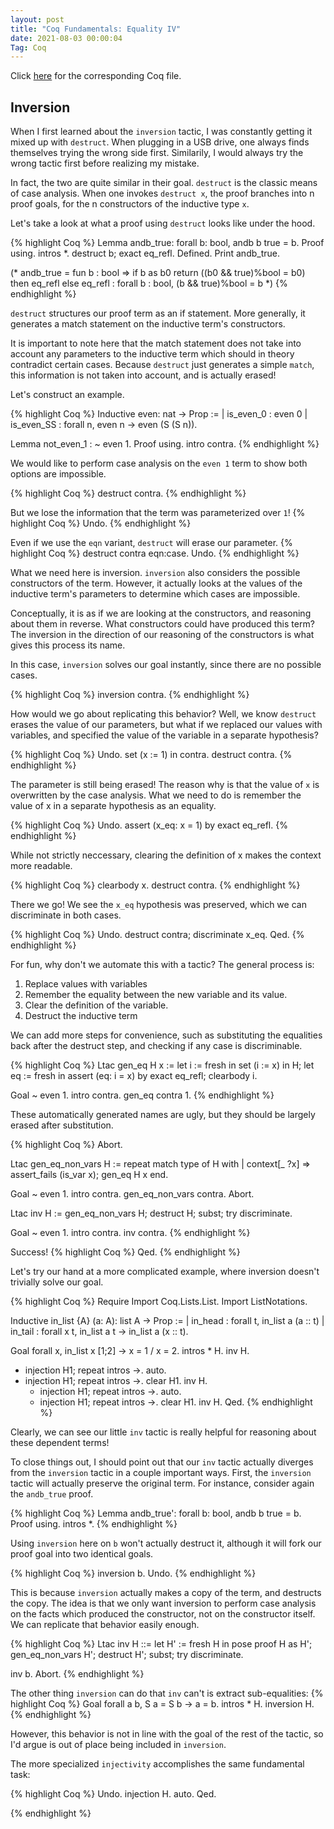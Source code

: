 ```yaml
---
layout: post
title: "Coq Fundamentals: Equality IV"
date: 2021-08-03 00:00:04
Tag: Coq
---
```


Click [here](/assets/coq/Inversion.v) for the corresponding Coq file.

## Inversion

 When I first learned about the `inversion` tactic, I was constantly getting it 
   mixed up with `destruct`. When plugging in a USB drive, one always finds themselves 
   trying the wrong side first. Similarily, I would always try the wrong tactic first
   before realizing my mistake.

   In fact, the two are quite similar in their goal. `destruct` is the classic means 
   of case analysis. When one invokes `destruct x`, the proof branches into n proof 
   goals, for the n constructors of the inductive type `x`.

   Let's take a look at what a proof using `destruct` looks like under the hood.
 
{% highlight Coq %}
Lemma andb_true: forall b: bool, andb b true = b.
Proof using.
  intros *.
  destruct b; exact eq_refl.
Defined.
Print andb_true.

(* andb_true = 
   fun b : bool =>
   if b as b0 return ((b0 && true)%bool = b0) then eq_refl else eq_refl
	    : forall b : bool, (b && true)%bool = b
 *)
{% endhighlight %}


 `destruct` structures our proof term as an if statement. More generally, it 
   generates a match statement on the inductive term's constructors.

   It is important to note here that the match statement does not take into account 
   any parameters to the inductive term which should in theory contradict certain 
   cases. Because `destruct` just generates a simple `match`, this information is 
   not taken into account, and is actually erased!

   Let's construct an example.
 

{% highlight Coq %}
Inductive even: nat -> Prop :=
  | is_even_0  : even 0
  | is_even_SS : forall n, even n -> even (S (S n)).

Lemma not_even_1 : ~ even 1.
Proof using.
  intro contra.
{% endhighlight %}


 We would like to perform case analysis on the `even 1` term to show both options
   are impossible.
 
{% highlight Coq %}
  destruct contra.
{% endhighlight %}


 But we lose the information that the term was parameterized over `1`! 
{% highlight Coq %}
  Undo.
{% endhighlight %}


 Even if we use the `eqn` variant, `destruct` will erase our parameter. 
{% highlight Coq %}
  destruct contra eqn:case.
  Undo.
{% endhighlight %}


 What we need here is inversion. `inversion` also considers the possible constructors 
   of the term. However, it actually looks at the values of the inductive term's 
   parameters to determine which cases are impossible.

   Conceptually, it is as if we are looking at the constructors, and reasoning about 
   them in reverse. What constructors could have produced this term? The inversion 
   in the direction of our reasoning of the constructors is what gives this process
   its name.

   In this case, `inversion` solves our goal instantly, since there are no possible 
   cases.
 
{% highlight Coq %}
  inversion contra.
{% endhighlight %}


 How would we go about replicating this behavior? Well, we know `destruct` erases 
   the value of our parameters, but what if we replaced our values with variables, 
   and specified the value of the variable in a separate hypothesis?
 
{% highlight Coq %}
  Undo.
  set (x := 1) in contra.
  destruct contra.
{% endhighlight %}


 The parameter is still being erased! The reason why is that the value of `x` is 
   overwritten by the case analysis. What we need to do is remember the value of x 
   in a separate hypothesis as an equality.
 
{% highlight Coq %}
  Undo.
  assert (x_eq: x = 1) by exact eq_refl.
{% endhighlight %}


 While not strictly neccessary, clearing the definition of x makes the context
   more readable.
 
{% highlight Coq %}
  clearbody x.
  destruct contra.
{% endhighlight %}


 There we go! We see the `x_eq` hypothesis was preserved, which we can discriminate 
   in both cases.
 
{% highlight Coq %}
  Undo.
  destruct contra; discriminate x_eq.
Qed.
{% endhighlight %}


 For fun, why don't we automate this with a tactic? The general process is:
   1. Replace values with variables
   2. Remember the equality between the new variable and its value.
   3. Clear the definition of the variable.
   4. Destruct the inductive term

   We can add more steps for convenience, such as substituting the equalities 
   back after the destruct step, and checking if any case is discriminable.
 

{% highlight Coq %}
Ltac gen_eq H x := 
  let i := fresh in 
  set (i := x) in H;
  let eq := fresh in 
  assert (eq: i = x) by exact eq_refl;
  clearbody i.

Goal ~ even 1.
  intro contra.
  gen_eq contra 1.
{% endhighlight %}


 These automatically generated names are ugly, but they should be largely erased 
   after substitution.

{% highlight Coq %}
Abort.

Ltac gen_eq_non_vars H := 
  repeat match type of H with 
  | context[_ ?x] =>
      assert_fails (is_var x);
      gen_eq H x
  end.

Goal ~ even 1.
  intro contra.
  gen_eq_non_vars contra.
Abort.

Ltac inv H :=
  gen_eq_non_vars H;
  destruct H;
  subst;
  try discriminate.

Goal ~ even 1.
  intro contra.
  inv contra.
{% endhighlight %}

 Success! 
{% highlight Coq %}
Qed.
{% endhighlight %}


 Let's try our hand at a more complicated example, where inversion doesn't trivially 
   solve our goal.
 
{% highlight Coq %}
Require Import Coq.Lists.List.
Import ListNotations.

Inductive in_list {A} (a: A): list A -> Prop :=
  | in_head : forall t,
      in_list a (a :: t)
  | in_tail : forall x t,
      in_list a t ->
      in_list a (x :: t).

Goal forall x, in_list x [1;2] -> x = 1 \/ x = 2.
  intros * H.
  inv H.
  - injection H1; repeat intros ->.
    auto.
  - injection H1; repeat intros ->.
    clear H1.
    inv H.
    + injection H1; repeat intros ->. 
      auto.
    + injection H1; repeat intros ->.
      clear H1.
      inv H.
Qed.
{% endhighlight %}


 Clearly, we can see our little `inv` tactic is really helpful for reasoning about 
   these dependent terms!

   To close things out, I should point out that our `inv` tactic actually diverges from 
   the `inversion` tactic in a couple important ways. First, the `inversion` tactic
   will actually preserve the original term. For instance, consider again the 
   `andb_true` proof.
 

{% highlight Coq %}
Lemma andb_true': forall b: bool, andb b true = b.
Proof using.
  intros *.
{% endhighlight %}


 Using `inversion` here on `b` won't actually destruct it, although it will fork
   our proof goal into two identical goals.
 
{% highlight Coq %}
  inversion b.
  Undo.
{% endhighlight %}


 This is because `inversion` actually makes a copy of the term, and destructs the 
   copy. The idea is that we only want inversion to perform case analysis on the facts 
   which produced the constructor, not on the constructor itself. We can replicate that
   behavior easily enough.
 
{% highlight Coq %}
Ltac inv H ::=
  let H' := fresh H in
  pose proof H as H';
  gen_eq_non_vars H';
  destruct H';
  subst;
  try discriminate.

  inv b.
Abort.
{% endhighlight %}


 The other thing `inversion` can do that `inv` can't is extract sub-equalities: 
{% highlight Coq %}
Goal forall a b, S a = S b -> a = b.
  intros * H.
  inversion H.
{% endhighlight %}


 However, this behavior is not in line with the goal of the rest of the tactic,
   so I'd argue is out of place being included in `inversion`.

   The more specialized `injectivity` accomplishes the same fundamental task:
 
{% highlight Coq %}
  Undo.
  injection H.
  auto.
Qed.

{% endhighlight %}

